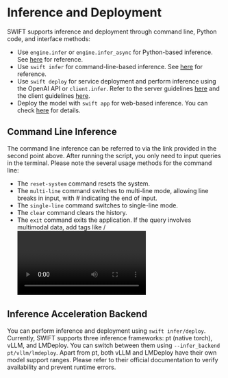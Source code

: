 # Inference and Deployment

SWIFT supports inference and deployment through command line, Python code, and interface methods:
- Use `engine.infer` or `engine.infer_async` for Python-based inference. See [here](https://github.com/modelscope/ms-swift/blob/main/examples/infer/demo.py) for reference.
- Use `swift infer` for command-line-based inference. See [here](https://github.com/modelscope/ms-swift/blob/main/examples/infer/cli_demo.sh) for reference.
- Use `swift deploy` for service deployment and perform inference using the OpenAI API or `client.infer`. Refer to the server guidelines [here](https://github.com/modelscope/ms-swift/tree/main/examples/deploy/server) and the client guidelines [here](https://github.com/modelscope/ms-swift/tree/main/examples/deploy/client).
- Deploy the model with `swift app` for web-based inference. You can check [here](../GetStarted/Interface-usage.md) for details.


## Command Line Inference

The command line inference can be referred to via the link provided in the second point above. After running the script, you only need to input queries in the terminal. Please note the several usage methods for the command line:

- The `reset-system` command resets the system.
- The `multi-line` command switches to multi-line mode, allowing line breaks in input, with # indicating the end of input.
- The `single-line` command switches to single-line mode.
- The `clear` command clears the history.
- The `exit` command exits the application.
If the query involves multimodal data, add tags like <image>/<video>/<audio>. For example, input `<image>What is in the image?`, and you can then input the image address.

## Inference Acceleration Backend
You can perform inference and deployment using `swift infer/deploy`. Currently, SWIFT supports three inference frameworks: pt (native torch), vLLM, and LMDeploy. You can switch between them using `--infer_backend pt/vllm/lmdeploy`. Apart from pt, both vLLM and LMDeploy have their own model support ranges. Please refer to their official documentation to verify availability and prevent runtime errors.
